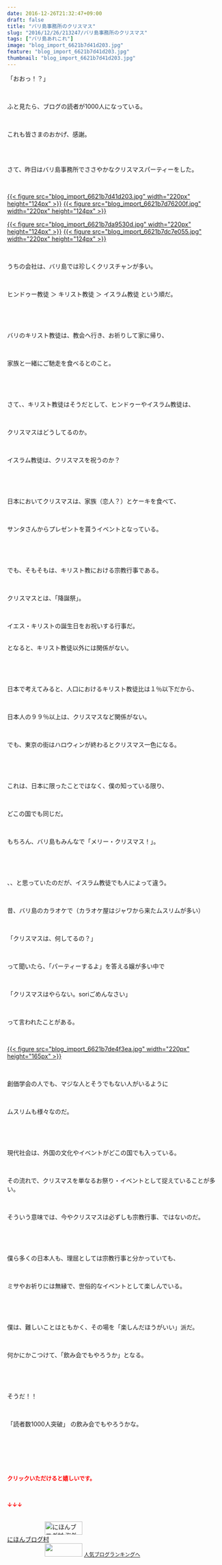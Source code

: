 ```yaml
---
date: 2016-12-26T21:32:47+09:00
draft: false
title: "バリ島事務所のクリスマス"
slug: "2016/12/26/213247/バリ島事務所のクリスマス"
tags: ["バリ島あれこれ"]
image: "blog_import_6621b7d41d203.jpg"
feature: "blog_import_6621b7d41d203.jpg"
thumbnail: "blog_import_6621b7d41d203.jpg"
---
```

<p>「おおっ！？」</p><p> </p><p>ふと見たら、ブログの読者が1000人になっている。</p><p> </p><p>これも皆さまのおかげ、感謝。</p><p> </p><p><br/>さて、昨日はバリ島事務所でささやかなクリスマスパーティーをした。</p><p> </p><p><a href="blog_import_6621b7d5419e4.jpg">{{< figure src="blog_import_6621b7d41d203.jpg" width="220px" height="124px" >}}</a> <a href="blog_import_6621b7d87cf5c.jpg">{{< figure src="blog_import_6621b7d76200f.jpg" width="220px" height="124px" >}}</a></p><p><a href="blog_import_6621b7dbea114.jpg">{{< figure src="blog_import_6621b7da9530d.jpg" width="220px" height="124px" >}}</a> <a href="blog_import_6621b7dc92c82.jpg">{{< figure src="blog_import_6621b7dc7e055.jpg" width="220px" height="124px" >}}</a></p><p> </p><p>うちの会社は、バリ島では珍しくクリスチャンが多い。</p><p> </p><p>ヒンドゥー教徒 ＞ キリスト教徒 ＞ イスラム教徒 という順だ。</p><p> </p><p> </p><p>バリのキリスト教徒は、教会へ行き、お祈りして家に帰り、</p><p> </p><p>家族と一緒にご馳走を食べるとのこと。</p><p> </p><p> </p><p>さて、、キリスト教徒はそうだとして、ヒンドゥーやイスラム教徒は、</p><p> </p><p>クリスマスはどうしてるのか。</p><p> </p><p>イスラム教徒は、クリスマスを祝うのか？</p><p> </p><p> </p><p>日本においてクリスマスは、家族（恋人？）とケーキを食べて、</p><p> </p><p>サンタさんからプレゼントを貰うイベントとなっている。</p><p> </p><p> </p><p>でも、そもそもは、キリスト教における宗教行事である。</p><p> </p><p>クリスマスとは、「降誕祭」。</p><p> </p><p>イエス・キリストの誕生日をお祝いする行事だ。</p><p><br/>となると、キリスト教徒以外には関係がない。</p><p> </p><p> </p><p>日本で考えてみると、人口におけるキリスト教徒比は１％以下だから、</p><p> </p><p>日本人の９９％以上は、クリスマスなど関係がない。</p><p> </p><p>でも、東京の街はハロウィンが終わるとクリスマス一色になる。</p><p> </p><p> </p><p>これは、日本に限ったことではなく、僕の知っている限り、</p><p> </p><p>どこの国でも同じだ。</p><p> </p><p>もちろん、バリ島もみんなで「メリー・クリスマス！」。</p><p> </p><p> </p><p>、、と思っていたのだが、イスラム教徒でも人によって違う。</p><p> </p><p>昔、バリ島のカラオケで（カラオケ屋はジャワから来たムスリムが多い）</p><p> </p><p>「クリスマスは、何してるの？」</p><p> </p><p>って聞いたら、「パーティーするよ」を答える嬢が多い中で</p><p> </p><p>「クリスマスはやらない。soriごめんなさい」</p><p> </p><p>って言われたことがある。</p><p> </p><p><a href="blog_import_6621b7df637b8.jpg">{{< figure src="blog_import_6621b7de4f3ea.jpg" width="220px" height="165px" >}}</a></p><p> </p><p>創価学会の人でも、マジな人とそうでもない人がいるように</p><p> </p><p>ムスリムも様々なのだ。</p><p> </p><p> </p><p>現代社会は、外国の文化やイベントがどこの国でも入っている。</p><p> </p><p>その流れで、クリスマスを単なるお祭り・イベントとして捉えていることが多い。</p><p> </p><p>そういう意味では、今やクリスマスは必ずしも宗教行事、ではないのだ。</p><p> </p><p> </p><p>僕ら多くの日本人も、理屈としては宗教行事と分かっていても、</p><p> </p><p>ミサやお祈りには無縁で、世俗的なイベントとして楽しんでいる。</p><p> </p><p> </p><p>僕は、難しいことはともかく、その場を「楽しんだほうがいい」派だ。</p><p> </p><p>何かにかこつけて、「飲み会でもやろうか」となる。</p><p> </p><p> </p><p>そうだ！！</p><p> </p><p>「読者数1000人突破」 の飲み会でもやろうかな。</p><p> </p><p> </p><p> </p><p><font color="#ff0000" size="2"><strong>クリックいただけると嬉しいです。</strong></font></p><p></p><p> </p><p><font color="#ff0000" size="2"><strong>↓↓↓</strong></font></p><p><br/><a href="ranking.html?p_cid=01260127" target="_blank"><img width="88" height="31" alt="にほんブログ村 海外生活ブログ バリ島情報へ" src="data:image/svg+xml;charset=utf-8,%3Csvg%20xmlns%3D%22http%3A%2F%2Fwww.w3.org%2F2000%2Fsvg%22%20title%3D%22Placeholder%20for%20Images%22%20role%3D%22presentation%22%20viewBox%3D%220%200%2088%2031%22%20%2F%3E" border="0" data-src="https://img-proxy.blog-video.jp/images?url=http%3A%2F%2Foverseas.blogmura.com%2Fbali%2Fimg%2Fbali88_31.gif" style="aspect-ratio: auto 88 / 31;"/><noscript><img width="88" height="31" alt="にほんブログ村 海外生活ブログ バリ島情報へ" src="https://img-proxy.blog-video.jp/images?url=http%3A%2F%2Foverseas.blogmura.com%2Fbali%2Fimg%2Fbali88_31.gif" border="0"></noscript></a><br/><a href="ranking.html?p_cid=01260127" target="_blank">にほんブログ村</a><br/><a title="人気ブログランキングへ" href="link.php?1804582"><img width="88" height="31" src="data:image/svg+xml;charset=utf-8,%3Csvg%20xmlns%3D%22http%3A%2F%2Fwww.w3.org%2F2000%2Fsvg%22%20title%3D%22Placeholder%20for%20Images%22%20role%3D%22presentation%22%20viewBox%3D%220%200%2088%2031%22%20%2F%3E" border="0" data-src="https://blog.with2.net/img/banner/banner_22.gif" style="aspect-ratio: auto 88 / 31;"/><noscript><img width="88" height="31" src="https://blog.with2.net/img/banner/banner_22.gif" border="0"></noscript></a> <a style="font-size: 12px;" href="link.php?1804582">人気ブログランキングへ</a></p>

